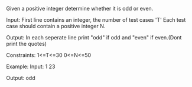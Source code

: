 Given a positive integer determine whether it is odd or even.

Input:
First line contains an integer, the number of test cases 'T' Each test case should contain a positive integer N.


Output:
In each seperate line print "odd" if odd and "even" if even.(Dont print the quotes)


Constraints:
1<=T<=30
0<=N<=50


Example:
Input:
1
23

Output:
odd